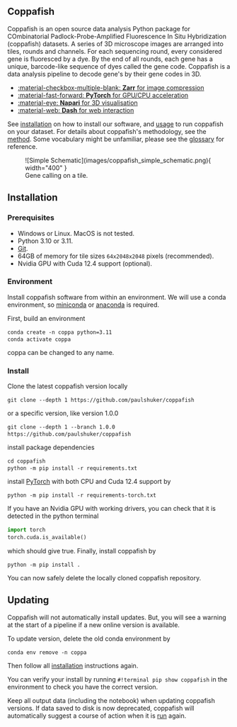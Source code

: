 ## __Coppafish__

Coppafish is an open source data analysis Python package for COmbinatorial Padlock-Probe-Amplified Fluorescence In Situ
Hybridization (coppafish) datasets. A series of 3D microscope images are arranged into tiles, rounds and channels. For
each sequencing round, every considered gene is fluoresced by a dye. By the end of all rounds, each gene has a unique,
barcode-like sequence of dyes called the gene code. Coppafish is a data analysis pipeline to decode gene's by their
gene codes in 3D.

<div class="grid cards no-format" markdown>

 - [:material-checkbox-multiple-blank: __Zarr__ for image compression](https://zarr.readthedocs.io/)
 - [:material-fast-forward:  __PyTorch__ for GPU/CPU acceleration](https://pytorch.org/)
 - [:material-eye:  __Napari__ for 3D visualisation](https://napari.org/)
 - [:material-web:  __Dash__ for web interaction](https://dash.plotly.com/)

</div>

See [installation](#installation) on how to install our software, and [usage](basic_usage.md) to run coppafish on your
dataset. For details about coppafish's methodology, see the [method](overview.md). Some
vocabulary might be unfamiliar, please see the [glossary](glossary.md) for reference.

<figure markdown="span">
  ![Simple Schematic](images/coppafish_simple_schematic.png){ width="400" }
  <figcaption>Gene calling on a tile.</figcaption>
</figure>

## Installation

### Prerequisites

* Windows or Linux. MacOS is not tested.
* Python 3.10 or 3.11.
* [Git](https://git-scm.com/).
* 64GB of memory for tile sizes `64x2048x2048` pixels (recommended).
* Nvidia GPU with Cuda 12.4 support (optional).

### Environment

Install coppafish software from within an environment. We will use a conda environment, so
[miniconda](https://docs.anaconda.com/miniconda/) or [anaconda](https://anaconda.org/anaconda/conda) is required.

First, build an environment

```terminal
conda create -n coppa python=3.11
conda activate coppa
```

coppa can be changed to any name.

### Install

Clone the latest coppafish version locally

```terminal
git clone --depth 1 https://github.com/paulshuker/coppafish
```

or a specific version, like version 1.0.0

```terminal
git clone --depth 1 --branch 1.0.0 https://github.com/paulshuker/coppafish
```

install package dependencies

```terminal
cd coppafish
python -m pip install -r requirements.txt
```

install [PyTorch](https://pytorch.org/) with both CPU and Cuda 12.4 support by

```terminal
python -m pip install -r requirements-torch.txt
```

If you have an Nvidia GPU with working drivers, you can check that it is detected in the python terminal

```py
import torch
torch.cuda.is_available()
```

which should give true. Finally, install coppafish by

```terminal
python -m pip install .
```

You can now safely delete the locally cloned coppafish repository.

## Updating

Coppafish will not automatically install updates. But, you will see a warning at the start of a pipeline if a new
online version is available.

To update version, delete the old conda environment by

```term
conda env remove -n coppa
```

Then follow all [installation](#installation) instructions again.

You can verify your install by running `#!terminal pip show coppafish` in the environment to check you have the correct
version.

Keep all output data (including the notebook) when updating coppafish versions. If data saved to disk is now
deprecated, coppafish will automatically suggest a course of action when it is [run](basic_usage.md#running) again.
